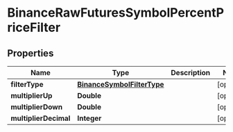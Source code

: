 # BinanceRawFuturesSymbolPercentPriceFilter

## Properties
Name | Type | Description | Notes
------------ | ------------- | ------------- | -------------
**filterType** | [**BinanceSymbolFilterType**](BinanceSymbolFilterType.md) |  |  [optional]
**multiplierUp** | **Double** |  |  [optional]
**multiplierDown** | **Double** |  |  [optional]
**multiplierDecimal** | **Integer** |  |  [optional]
